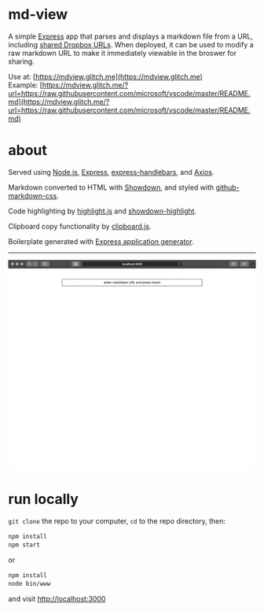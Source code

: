 # md-view

A simple [Express](https://expressjs.com/) app that parses and displays a markdown file from a URL, including [shared Dropbox URLs](https://help.dropbox.com/files-folders/share/view-only-access). When deployed, it can be used to modify a raw markdown URL to make it immediately viewable in the broswer for sharing. 

Use at: [https://mdview.glitch.me](https://mdview.glitch.me)  
Example: [https://mdview.glitch.me/?url=https://raw.githubusercontent.com/microsoft/vscode/master/README.md](https://mdview.glitch.me/?url=https://raw.githubusercontent.com/microsoft/vscode/master/README.md)

# about

Served using [Node.js](https://nodejs.org/), [Express](https://expressjs.com/), [express-handlebars](https://github.com/ericf/express-handlebars), and [Axios](https://github.com/axios/axios). 

Markdown converted to HTML with [Showdown](http://showdownjs.com/), and styled with [github-markdown-css](https://github.com/sindresorhus/github-markdown-css).

Code highlighting by [highlight.js](https://highlightjs.org/) and [showdown-highlight](https://github.com/Bloggify/showdown-highlight). 

Clipboard copy functionality by [clipboard.js](https://clipboardjs.com/).

Boilerplate generated with [Express application generator](https://expressjs.com/en/starter/generator.html).

----

![md-view](https://github.com/onecheesepizza/md-view/raw/master/public/images/md-view-sc-640-opt2.gif)

# run locally

`git clone` the repo to your computer, `cd` to the repo directory, then:

```bash
npm install
npm start
```
or
```bash
npm install
node bin/www
```
and visit [http://localhost:3000](http://localhost:3000)